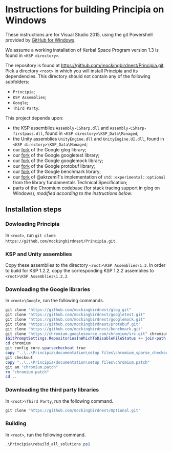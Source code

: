 # Instructions for building Principia on Windows

These instructions are for Visual Studio 2015, using the git
Powershell provided by [GitHub for Windows](https://windows.github.com/).

We assume a working installation of Kerbal Space Program version 1.3 is
found in `<KSP directory>`.

The repository is found at https://github.com/mockingbirdnest/Principia.git.
Pick a directory `<root>` in which you will install Principia and its
dependencies.
This directory should not contain any of the following subfolders:
- `Principia`;
- `KSP Assemblies`;
- `Google`;
- `Third Party`.

This project depends upon:
- the KSP assemblies `Assembly-CSharp.dll` and `Assembly-CSharp-firstpass.dll`,
  found in `<KSP directory>\KSP_Data\Managed`;
- the Unity assemblies `UnityEngine.dll` and `UnityEngine.UI.dll`, found in
  `<KSP directory>\KSP_Data\Managed`;
- our [fork](https://github.com/mockingbirdnest/glog) of the Google glog
  library;
- our [fork](https://github.com/mockingbirdnest/googletest) of the Google googletest
  library;
- our [fork](https://github.com/mockingbirdnest/googlemock) of the Google googlemock
  library;
- our [fork](https://github.com/mockingbirdnest/protobuf) of the Google
  protobuf library;
- our [fork](https://github.com/mockingbirdnest/benchmark) of the Google
  benchmark library;
- our [fork](https://github.com/mockingbirdnest/Optional) of @akrzemi1's implementation of `std::experimental::optional` from the library fundamentals Technical Specification;
- parts of the Chromium codebase (for stack tracing support in glog on Windows),
  *modified according to the instructions below*.

## Installation steps

### Dowloading Principia

In `<root>`, run `git clone https://github.com/mockingbirdnest/Principia.git`.

### KSP and Unity assemblies

Copy these assemblies to the directory `<root>\KSP Assemblies\1.3`.
In order to build for KSP 1.2.2, copy the corresponding KSP 1.2.2 assemblies to `<root>\KSP Assemblies\1.2.2`.

### Downloading the Google libraries

In `<root>\Google`, run the following commands.
```powershell
git clone "https://github.com/mockingbirdnest/glog.git"
git clone "https://github.com/mockingbirdnest/googletest.git"
git clone "https://github.com/mockingbirdnest/googlemock.git"
git clone "https://github.com/mockingbirdnest/protobuf.git"
git clone "https://github.com/mockingbirdnest/benchmark.git"
git clone "https://chromium.googlesource.com/chromium/src.git" chromium -n --depth 1 -b "40.0.2193.1"
$GitPromptSettings.RepositoriesInWhichToDisableFileStatus += join-path  (gi -path .).FullName chromium
cd chromium
git config core.sparsecheckout true
copy "..\..\Principia\documentation\setup files\chromium_sparse_checkout.txt" ".git/info/sparse-checkout"
git checkout
copy "..\..\Principia\documentation\setup files\chromium.patch"
git am "chromium.patch"
rm "chromium.patch"
cd ..
```
### Downloading the third party libraries

In `<root>\Third Party`, run the following command.
```powershell
git clone "https://github.com/mockingbirdnest/Optional.git"
```

### Building

In `<root>`, run the following command.
```powershell
.\Principia\rebuild_all_solutions.ps1
```
